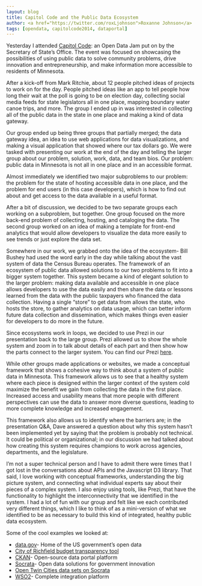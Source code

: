 ```yaml
---
layout: blog 
title: Capitol Code and the Public Data Ecosystem
author: <a href="https://twitter.com/roxLjohnson">Roxanne Johnson</a>
tags: [opendata, capitolcode2014, dataportal]  
---
```


Yesterday I attended [Capitol Code](http://capitolcode.mn.gov/): an Open Data
Jam put on by the Secretary of State’s Office. The event was focused on
showcasing the possibilities of using public data to solve community problems,
drive innovation and entrepreneurship, and make information more accessible to
residents of Minnesota.

After a kick-off from Mark Ritchie, about 12 people pitched ideas of projects
to work on for the day. People pitched ideas like an app to tell people how
long their wait at the poll is going to be on election day, collecting social
media feeds for state legislators all in one place, mapping boundary water
canoe trips, and more. The group I ended up in was interested in collecting all
of the public data in the state in one place and making a kind of data gateway.

Our group ended up being three groups that partially merged; the data gateway
idea, an idea to use web applications for data visualizations, and making a
visual application that showed where our tax dollars go. We were tasked with
presenting our work at the end of the day and telling the larger group about
our problem, solution, work, data, and team bios. Our problem: public data in
Minnesota is not all in one place and in an accessible format.

Almost immediately we identified two major subproblems to our problem: the
problem for the state of hosting accessible data in one place, and the problem
for end users (in this case developers), which is how to find out about and get
access to the data available in a useful format.

After a bit of discussion, we decided to be two separate groups each working on
a subproblem, but together. One group focused on the more back-end problem of
collecting, hosting, and cataloging the data. The second group worked on an
idea of making a template for front-end analytics that would allow developers
to visualize the data more easily to see trends or just explore the data set.

Somewhere in our work, we grabbed onto the idea of the ecosystem- Bill Bushey
had used the word early in the day while talking about the vast system of data
the Census Bureau operates. The framework of an ecosystem of public data
allowed solutions to our two problems to fit into a bigger system together.
This system became a kind of elegant solution to the larger problem: making
data available and accessible in one place allows developers to use the data
easily and then share the data or lessons learned from the data with the public
taxpayers who financed the data collection. Having a single “store” to get data
from allows the state, who hosts the store, to gather analytics on data usage,
which can better inform future data collection and dissemination, which makes
things even easier for developers to do more in the future.

Since ecosystems work in loops, we decided to use Prezi in our presentation
back to the large group. Prezi allowed us to show the whole system and zoom in
to talk about details of each part and then show how the parts connect to the
larger system. You can find our Prezi 
[here](http://prezi.com/bcz4m35brttp/capitol-code-22214/?utm_campaign=share&utm_medium=copy).

While other groups made applications or websites, we made a conceptual
framework that shows a cohesive way to think about a system of public data in
Minnesota. This framework allows us to see that a healthy system where each
piece is designed within the larger context of the system cold maximize the
benefit we gain from collecting the data in the first place. Increased access
and usability means that more people with different perspectives can use the
data to answer more diverse questions, leading to more complete knowledge and
increased engagement.

This framework also allows us to identify where the barriers are; in the
presentation Q&A, Dave answered a question about why this system hasn’t been
implemented yet by saying that the problem is probably not technical. It could
be political or organizational; in our discussion we had talked about how
creating this system requires champions to work across agencies, departments,
and the legislature.

I’m not a super technical person and I have to admit there were times that I
got lost in the conversations about APIs and the Javascript D3 library. That
said, I love working with conceptual frameworks, understanding the big picture
system, and connecting what individual experts say about their pieces of a
complex system. I also enjoy using tools, like Prezi, that have the
functionality to highlight the interconnectivity that we identified in the
system. I had a lot of fun with our group and felt like we each contributed
very different things, which I like to think of as a mini-version of what we
identified to be as necessary to build this kind of integrated, healthy public
data ecosystem.

Some of the cool examples we looked at:

- [data.gov](http://www.data.gov/)- Home of the US government’s open data
- [City of Richfield budget transparency tool](http://www.ci.richfield.mn.us/index.aspx?page=37&recordid=397)
- [CKAN](http://ckan.org/)- Open-source data portal platform
- [Socrata](http://www.socrata.com/)- Open data solutions for government innovation
- [Open Twin Cities data sets on Socrata](https://communities.socrata.com/catalog/open-twin-cities/)
- [WSO2](http://wso2.com/)- Complete integration platform
